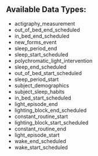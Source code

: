 ## Available Data Types:
- actigraphy_measurement
- out_of_bed_end_scheduled
- in_bed_end_scheduled
- new_forms_event
- sleep_period_end
- sleep_start_scheduled
- polychromatic_light_intervention
- sleep_end_scheduled
- out_of_bed_start_scheduled
- sleep_period_start
- subject_demographics
- subject_sleep_habits
- in_bed_start_scheduled
- light_episode_end
- lighting_block_end_scheduled
- constant_routine_start
- lighting_block_start_scheduled
- constant_routine_end
- light_episode_start
- wake_end_scheduled
- wake_start_scheduled
